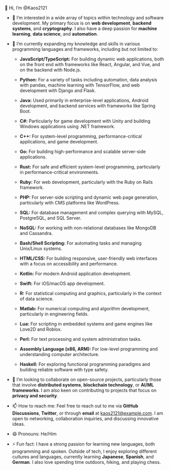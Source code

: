  👋 Hi, I’m @Kaos2121



- 👀 I’m interested in a wide array of topics within technology and software development. My primary focus is on **web development**, **backend systems**, and **cryptography**. I also have a deep passion for **machine learning**, **data science**, and **automation**.

- 🌱 I’m currently expanding my knowledge and skills in various programming languages and frameworks, including but not limited to:

  - **JavaScript/TypeScript:** For building dynamic web applications, both on the front end with frameworks like React, Angular, and Vue, and on the backend with Node.js.
  
  - **Python:** For a variety of tasks including automation, data analysis with pandas, machine learning with TensorFlow, and web development with Django and Flask.
  
  - **Java:** Used primarily in enterprise-level applications, Android development, and backend services with frameworks like Spring Boot.
  
  - **C#:** Particularly for game development with Unity and building Windows applications using .NET framework.
  
  - **C++:** For system-level programming, performance-critical applications, and game development.
  
  - **Go:** For building high-performance and scalable server-side applications.
  
  - **Rust:** For safe and efficient system-level programming, particularly in performance-critical environments.
  
  - **Ruby:** For web development, particularly with the Ruby on Rails framework.
  
  - **PHP:** For server-side scripting and dynamic web page generation, particularly with CMS platforms like WordPress.
  
  - **SQL:** For database management and complex querying with MySQL, PostgreSQL, and SQL Server.
  
  - **NoSQL:** For working with non-relational databases like MongoDB and Cassandra.
  
  - **Bash/Shell Scripting:** For automating tasks and managing Unix/Linux systems.
  
  - **HTML/CSS:** For building responsive, user-friendly web interfaces with a focus on accessibility and performance.
  
  - **Kotlin:** For modern Android application development.
  
  - **Swift:** For iOS/macOS app development.
  
  - **R:** For statistical computing and graphics, particularly in the context of data science.
  
  - **Matlab:** For numerical computing and algorithm development, particularly in engineering fields.
  
  - **Lua:** For scripting in embedded systems and game engines like Love2D and Roblox.
  
  - **Perl:** For text processing and system administration tasks.
  
  - **Assembly Language (x86, ARM):** For low-level programming and understanding computer architecture.
  
  - **Haskell:** For exploring functional programming paradigms and building reliable software with type safety.

- 💞️ I’m looking to collaborate on open-source projects, particularly those that involve **distributed systems**, **blockchain technology**, or **AI/ML frameworks**. I am also keen on contributing to projects that focus on **privacy and security**.

- 📫 How to reach me: Feel free to reach out to me via **GitHub Discussions**, **Twitter**, or through **email** at [kaos2121@example.com](mailto:kaos2121@example.com). I am open to networking, collaboration inquiries, and discussing innovative ideas.

- 😄 Pronouns: He/Him

- ⚡ Fun fact: I have a strong passion for learning new languages, both programming and spoken. Outside of tech, I enjoy exploring different cultures and languages, currently learning **Japanese**, **Spanish**, and **German**. I also love spending time outdoors, hiking, and playing chess.

